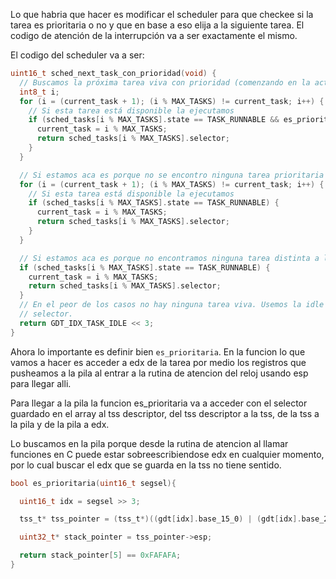 Lo que habria que hacer es modificar el scheduler para que checkee si la tarea es prioritaria o no y que en base a eso elija a la siguiente tarea. El codigo de atención de la interrupción va a ser exactamente el mismo. 

El codigo del scheduler va a ser: 

```c
uint16_t sched_next_task_con_prioridad(void) {
  // Buscamos la próxima tarea viva con prioridad (comenzando en la actual)
  int8_t i;
  for (i = (current_task + 1); (i % MAX_TASKS) != current_task; i++) {
    // Si esta tarea está disponible la ejecutamos
    if (sched_tasks[i % MAX_TASKS].state == TASK_RUNNABLE && es_prioritaria(sched_tasks[i % MAX_TASKS].selector)) {
      current_task = i % MAX_TASKS;
      return sched_tasks[i % MAX_TASKS].selector;
    }
  }

  // Si estamos aca es porque no se encontro ninguna tarea prioritaria a ejecutar, ahora veamos tareas no prioritarias.
  for (i = (current_task + 1); (i % MAX_TASKS) != current_task; i++) {
    // Si esta tarea está disponible la ejecutamos
    if (sched_tasks[i % MAX_TASKS].state == TASK_RUNNABLE) {
      current_task = i % MAX_TASKS;
      return sched_tasks[i % MAX_TASKS].selector;
    }
  }

  // Si estamos aca es porque no encontramos ninguna tarea distinta a la actual para correr, si la actual se puede correr devovlemos esa y si no la idle
  if (sched_tasks[i % MAX_TASKS].state == TASK_RUNNABLE) {
    current_task = i % MAX_TASKS;
    return sched_tasks[i % MAX_TASKS].selector;
  }
  // En el peor de los casos no hay ninguna tarea viva. Usemos la idle como
  // selector.
  return GDT_IDX_TASK_IDLE << 3;
}
```
Ahora lo importante es definir bien ```es_prioritaria```. En la funcion lo que vamos a hacer es acceder a edx de la tarea por medio los registros que pusheamos a la pila al entrar a la rutina de atencion del reloj usando esp para llegar alli. 

Para llegar a la pila la funcion es_prioritaria va a acceder con el selector guardado en el array al tss descriptor, del tss descriptor a la tss, de la tss a la pila y de la pila a edx. 

Lo buscamos en la pila porque desde la rutina de atencion al llamar funciones en C puede estar sobreescribiendose edx en cualquier momento, por lo cual buscar el edx que se guarda en la tss no tiene sentido. 

```c
bool es_prioritaria(uint16_t segsel){

  uint16_t idx = segsel >> 3;

  tss_t* tss_pointer = (tss_t*)((gdt[idx].base_15_0) | (gdt[idx].base_23_16 << 16) | (gdt[idx].base_31_24 << 24));

  uint32_t* stack_pointer = tss_pointer->esp;

  return stack_pointer[5] == 0xFAFAFA;
}
```





